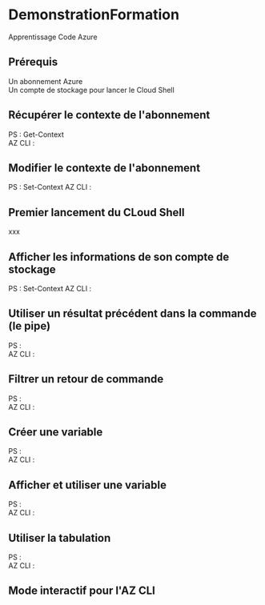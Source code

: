 # DemonstrationFormation
Apprentissage Code Azure

## Prérequis
Un abonnement Azure  
Un compte de stockage pour lancer le Cloud Shell

## Récupérer le contexte de l'abonnement
PS : Get-Context  
AZ CLI : 

## Modifier le contexte de l'abonnement
PS :  Set-Context
AZ CLI :

## Premier lancement du CLoud Shell
xxx  

## Afficher les informations de son compte de stockage
PS :  Set-Context
AZ CLI :

## Utiliser un résultat précédent dans la commande (le pipe)
PS :  
AZ CLI :  

## Filtrer un retour de commande
PS :  
AZ CLI :  

## Créer une variable
PS :  
AZ CLI :  

## Afficher et utiliser une variable
PS :  
AZ CLI :  

## Utiliser la tabulation
PS :  
AZ CLI :  

## Mode interactif pour l'AZ CLI

